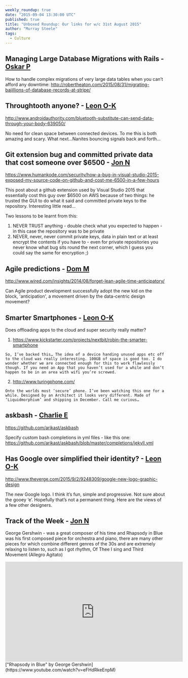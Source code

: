 ```yaml
---
weekly_roundup: true
date: "2015-09-04 13:30:00 UTC"
published: true
title: "Unboxed Roundup: Our links for w/c 31st August 2015"
author: "Murray Steele"
tags:
  - Culture
---
```


## Managing Large Database Migrations with Rails - [Oskar P](/people/oskar-pearson)

How to handle complex migrations of very large data tables when you can’t afford any downtime: http://robertheaton.com/2015/08/31/migrating-bajillions-of-database-records-at-stripe/

## Throughtooth anyone? - [Leon O-K](https://twitter.com/PinchPop)

http://www.androidauthority.com/bluetooth-substitute-can-send-data-through-your-body-639050/

No need for clean space between connected devices. To me this is both amazing and scary. What next…Nanites bouncing signals back and forth...

## Git extension bug and committed private data that cost someone over $6500 - [Jon N](/people/jon-normington)

https://www.humankode.com/security/how-a-bug-in-visual-studio-2015-exposed-my-source-code-on-github-and-cost-me-6500-in-a-few-hours

This post about a github extension used by Visual Studio 2015 that essentially cost this guy over $6500 on AWS because of two things: he trusted the GUI to do what it said and committed private keys to the repository. Interesting little read...

Two lessons to be learnt from this:

  1. NEVER TRUST anything - double check what you expected to happen - in this case the repository was to be private
  2. NEVER, never, never commit private keys, data in plain text or at least encrypt the contents if you have to - even for private repositories you never know what bug sits round the next corner, which I guess you could say the same for encryption ;)

## Agile predictions - [Dom M](/people/dominic-mason)

http://www.wired.com/insights/2014/08/forget-lean-agile-time-anticipatory/

Can Agile product development successfully adopt the new kid on the block, 'anticipation', a movement driven by the data-centric design movement?

## Smarter Smartphones - [Leon O-K](https://twitter.com/PinchPop)

Does offloading apps to the cloud and super security really matter?

  1. https://www.kickstarter.com/projects/nextbit/robin-the-smarter-smartphone

    So, I’ve backed this… The idea of a device handing unused apps etc off to the cloud was really interesting. 100GB of space is good too. I do wonder whether we are connected enough for this to work flawlessly though. If you need an App that you haven’t used for a while and don’t happen to be in an area with wifi you’re screwed.

  2. http://www.turingphone.com/

    Onto the worlds most ‘secure’ phone. I’ve been watching this one for a while. Designed by an Architect it looks very different. Made of ‘Liquidmorphium’ and shipping in December. Call me curious…

## askbash - [Charlie E](/people/charlie-egan)

https://github.com/arikast/askbash

Specify custom bash completions in yml files - like this one: https://github.com/arikast/askbash/blob/master/completions/jekyll.yml

## Has Google over simplified their identity? - [Leon O-K](https://twitter.com/PinchPop)

http://www.theverge.com/2015/9/2/9248309/google-new-logo-graphic-design

The new Google logo. I think it’s fun, simple and progressive. Not sure about the gooey ‘e’. Hopefully that’s not a permanent thing. Here are the views of a few other designers.


## Track of the Week - [Jon N](/people/jon-normington)

George Gershwin - was a great composer of his time and Rhapsody in Blue was his first composed piece for orchestra and piano, there are many other pieces for which combine different genres of the 30s and are extremely relaxing to listen to, such as I got rhythm, Of Thee I sing and Third Movement (Allegro Agitato)

<iframe width="560" height="315" src="https://www.youtube.com/embed/eFHdRkeEnpM" frameborder="0" allowfullscreen></iframe>
["Rhapsody in Blue" by George Gershwin](https://www.youtube.com/watch?v=eFHdRkeEnpM)

